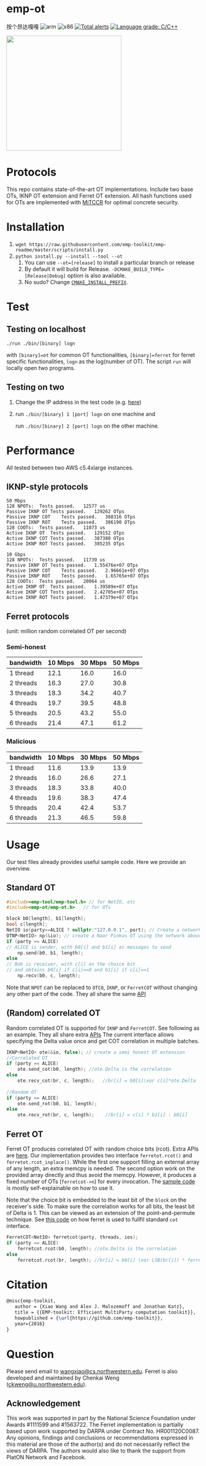 # emp-ot 
按个昂达嘎嘎
![arm](https://github.com/emp-toolkit/emp-ot/workflows/arm/badge.svg)
![x86](https://github.com/emp-toolkit/emp-ot/workflows/x86/badge.svg)
[![Total alerts](https://img.shields.io/lgtm/alerts/g/emp-toolkit/emp-ot.svg?logo=lgtm&logoWidth=18)](https://lgtm.com/projects/g/emp-toolkit/emp-ot/alerts/)
[![Language grade: C/C++](https://img.shields.io/lgtm/grade/cpp/g/emp-toolkit/emp-ot.svg?logo=lgtm&logoWidth=18)](https://lgtm.com/projects/g/emp-toolkit/emp-ot/context:cpp)

<img src="https://raw.githubusercontent.com/emp-toolkit/emp-readme/master/art/logo-full.jpg" width=300px/>

Protocols
=====
This repo contains state-of-the-art OT implementations. Include two base OTs, IKNP OT extension and Ferret OT extension. All hash functions used for OTs are implemented with [MiTCCR](https://github.com/emp-toolkit/emp-tool/blob/master/emp-tool/utils/mitccrh.h#L8) for optimal concrete security.

Installation
=====

1. `wget https://raw.githubusercontent.com/emp-toolkit/emp-readme/master/scripts/install.py`
2. `python install.py --install --tool --ot`
    1. You can use `--ot=[release]` to install a particular branch or release
    2. By default it will build for Release. `-DCMAKE_BUILD_TYPE=[Release|Debug]` option is also available.
    3. No sudo? Change [`CMAKE_INSTALL_PREFIX`](https://cmake.org/cmake/help/v2.8.8/cmake.html#variable%3aCMAKE_INSTALL_PREFIX).

Test
=====

Testing on localhost
-----

   `./run ./bin/[binary] logn`

with `[binary]=ot` for common OT functionalities, `[binary]=ferret` for ferret specific functionalities, `logn` as the log(number of OT). The script `run` will locally open two programs.
   
Testing on two
-----

1. Change the IP address in the test code (e.g. [here](https://github.com/emp-toolkit/emp-ot/blob/master/test/ot.cpp))

2. run `./bin/[binary] 1 [port] logn` on one machine and 
  
   run `./bin/[binary] 2 [port] logn` on the other machine.
  
Performance
=====
All tested between two AWS c5.4xlarge instances.

## IKNP-style protocols

```
50 Mbps
128 NPOTs:	Tests passed.	12577 us
Passive IKNP OT	Tests passed.	129262 OTps
Passive IKNP COT	Tests passed.	388316 OTps
Passive IKNP ROT	Tests passed.	386190 OTps
128 COOTs:	Tests passed.	11073 us
Active IKNP OT	Tests passed.	129152 OTps
Active IKNP COT	Tests passed.	387380 OTps
Active IKNP ROT	Tests passed.	385235 OTps

10 Gbps
128 NPOTs:	Tests passed.	11739 us
Passive IKNP OT	Tests passed.	1.55476e+07 OTps
Passive IKNP COT	Tests passed.	2.96661e+07 OTps
Passive IKNP ROT	Tests passed.	1.65765e+07 OTps
128 COOTs:	Tests passed.	20064 us
Active IKNP OT	Tests passed.	1.39589e+07 OTps
Active IKNP COT	Tests passed.	2.42705e+07 OTps
Active IKNP ROT	Tests passed.	1.47379e+07 OTps

```

## Ferret protocols
(unit: million random correlated OT per second)
### Semi-honest
bandwidth |10 Mbps|30 Mbps|50 Mbps
------------------|-------|-------|-------
1  thread         |12.1   |16.0   |16.0
2 threads         |16.3   |27.0   |30.8
3 threads         |18.3   |34.2   |40.7
4 threads         |19.7   |39.5   |48.8
5 threads         |20.5   |43.2   |55.0
6 threads         |21.4   |47.1   |61.2

### Malicious
bandwidth |10 Mbps|30 Mbps|50 Mbps
------------------|-------|-------|-------|
1 thread          |11.6   |13.9   |13.9
2 threads         |16.0   |26.6   |27.1
3 threads         |18.3   |33.8   |40.0
4 threads         |19.6   |38.3   |47.4
5 threads         |20.4   |42.4   |53.7
6 threads         |21.3   |46.5   |59.8

Usage
=====
Our test files already provides useful sample code. Here we provide an overview.

Standard OT
-----

```cpp
#include<emp-tool/emp-tool.h> // for NetIO, etc
#include<emp-ot/emp-ot.h>   // for OTs

block b0[length], b1[length];
bool c[length];
NetIO io(party==ALICE ? nullptr:"127.0.0.1", port); // Create a network with Bob connecting to 127.0.0.1
OTNP<NetIO> np(&io); // create a Naor Pinkas OT using the network above
if (party == ALICE)
// ALICE is sender, with b0[i] and b1[i] as messages to send
    np.send(b0, b1, length); 
else
// Bob is receiver, with c[i] as the choice bit 
// and obtains b0[i] if c[i]==0 and b1[i] if c[i]==1
    np.recv(b0, c, length);  
```
Note that `NPOT` can be replaced to `OTCO`, `IKNP`, or `FerretCOT` without changing any other part of the code. They all share the same [API](https://github.com/emp-toolkit/emp-ot/blob/master/emp-ot/ot.h)

(Random) correlated OT
-----

Random correlated OT is supported for `IKNP` and `FerretCOT`. See following as an example. They all share extra [APIs](https://github.com/emp-toolkit/emp-ot/blob/master/emp-ot/cot.h) The current interface allows specifying the Delta value once
and get COT correlation in multiple batches.

```cpp
IKNP<NetIO> ote(&io, false); // create a semi honest OT extension
//Correlated OT
if (party == ALICE)
    ote.send_cot(b0, length); //ote.Delta is the correlation
else
    ote.recv_cot(br, c, length);   //br[i] = b0[i]\xor c[i]*ote.Delta
    
//Random OT
if (party == ALICE)
    ote.send_rot(b0, b1, length);
else
    ote.recv_rot(br, c, length);    //br[i] = c[i] ? b1[i] : b0[i]
```

Ferret OT
-----

Ferret OT produces correlated OT with random choice bits (rcot). Extra APIs are [here](https://github.com/emp-toolkit/emp-ot/blob/master/emp-ot/ferret/ferret_cot.h). Our implementation provides two interface `ferretot.rcot()` and `ferretot.rcot_inplace()`. While the first one support filling an external array of any length, an extra memcpy is needed. The second option work on the provided array directly and thus avoid the memcpy. However, it produces a fixed number of OTs (`ferretcot->n`) for every invocation. The [sample code](https://github.com/emp-toolkit/emp-ot/blob/master/test/ferret.cpp#L7) is mostly self-explainable on how to use it.

Note that the choice bit is embedded to the least bit of the `block` on the receiver's side. To make sure the correlation works for all bits, the least bit of Delta is 1. This can be viewed as an extension of the point-and-permute technique. See [this code](https://github.com/emp-toolkit/emp-ot/blob/master/emp-ot/ferret/ferret_cot.hpp#L211) on how ferret is used to fullfil standard `cot` interface.

```cpp
FerretCOT<NetIO> ferretcot(party, threads, ios);
if (party == ALICE)
    ferretcot.rcot(b0, length); //ote.Delta is the correlation
else
    ferretcot.rcot(br, length); //br[i] = b0[i] \xor LSB(br[i]) * ferretcot.Delta
```

Citation
=====
```latex
@misc{emp-toolkit,
   author = {Xiao Wang and Alex J. Malozemoff and Jonathan Katz},
   title = {{EMP-toolkit: Efficient MultiParty computation toolkit}},
   howpublished = {\url{https://github.com/emp-toolkit}},
   year={2016}
}
```

Question
=====
Please send email to wangxiao@cs.northwestern.edu. Ferret is also developed and maintained by Chenkai Weng (ckweng@u.northwestern.edu).

## Acknowledgement
This work was supported in part by the National Science Foundation under Awards #1111599 and #1563722. The Ferret implementation is partially based upon work supported by DARPA under Contract No. HR001120C0087. Any opinions, findings and conclusions or recommendations expressed in this material are those of the author(s) and do not necessarily reflect the views of DARPA. The authors would also like to thank the support from PlatON Network and Facebook.
